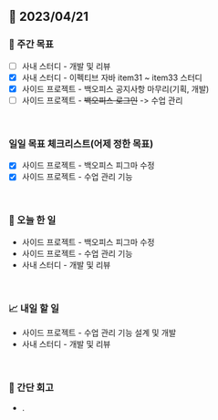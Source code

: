 ## 📅 2023/04/21


### 👏 주간 목표

- [ ] 사내 스터디 - 개발 및 리뷰
- [x] 사내 스터디 - 이펙티브 자바 item31 ~ item33 스터디
- [x] 사이드 프로젝트 - 백오피스 공지사항 마무리(기획, 개발)
- [ ] 사이드 프로젝트 - ~~백오피스 로그인~~ -> 수업 관리

<br/>

### 일일 목표 체크리스트(어제 정한 목표)

- [x] 사이드 프로젝트 - 백오피스 피그마 수정
- [x] 사이드 프로젝트 - 수업 관리 기능

<br/>

### 💯 오늘 한 일

- 사이드 프로젝트 - 백오피스 피그마 수정
- 사이드 프로젝트 - 수업 관리 기능
- 사내 스터디 - 개발 및 리뷰

<br/>

### 📈 내일 할 일

- 사이드 프로젝트 - 수업 관리 기능 설계 및 개발
- 사내 스터디 - 개발 및 리뷰

<br/>

### 🤔 간단 회고

- .
 

